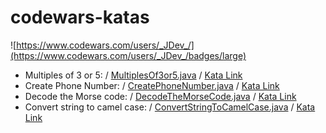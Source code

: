# codewars-katas

![https://www.codewars.com/users/_JDev_/](https://www.codewars.com/users/_JDev_/badges/large)

- Multiples of 3 or 5: / [MultiplesOf3or5.java](MultiplesOf3or5.java) / [Kata Link](https://www.codewars.com/kata/514b92a657cdc65150000006)
- Create Phone Number: / [CreatePhoneNumber.java](CreatePhoneNumber.java) / [Kata Link](https://www.codewars.com/kata/525f50e3b73515a6db000b83)
- Decode the Morse code: / [DecodeTheMorseCode.java](DecodeTheMorseCode.java) / [Kata Link](https://www.codewars.com/kata/54b724efac3d5402db00065e)
- Convert string to camel case: / [ConvertStringToCamelCase.java](ConvertStringToCamelCase.java) / [Kata Link](https://www.codewars.com/kata/517abf86da9663f1d2000003)
